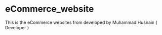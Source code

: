 # eCommerce_website
This is the eCommerce websites from developed by Muhammad Husnain ( Developer )
